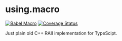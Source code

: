 # using.macro
[![Babel Macro](https://img.shields.io/badge/babel--macro-%F0%9F%8E%A3-f5da55.svg?style=flat-square)](https://github.com/kentcdodds/babel-plugin-macros)
[![Coverage Status](https://coveralls.io/repos/github/Veetaha/using.macro/badge.svg?branch=master)](https://coveralls.io/github/Veetaha/using.macro?branch=master)

Just plain old C++ RAII implementation for TypeScipt.
